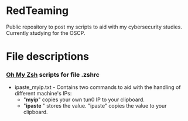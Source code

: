 # RedTeaming
Public repository to post my scripts to aid with my cybersecurity studies. Currently studying for the OSCP.

# File descriptions
### [Oh My Zsh](https://ohmyz.sh) scripts for file .zshrc
- ipaste_myip.txt - Contains two commands to aid with the handling of different machine's IPs:
  - "**myip**" copies your own tun0 IP to your clipboard.
  - "**ipaste *<IP>***" stores the <IP> value. "ipaste" copies the <IP> value to your clipboard.

